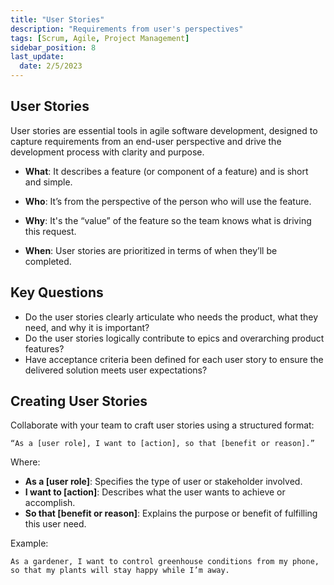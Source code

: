 ```yaml
---
title: "User Stories"
description: "Requirements from user's perspectives"
tags: [Scrum, Agile, Project Management]
sidebar_position: 8
last_update:
  date: 2/5/2023
---
```



## User Stories 

User stories are essential tools in agile software development, designed to capture requirements from an end-user perspective and drive the development process with clarity and purpose.


- **What**: It describes a feature (or component of a feature) and is short and simple.

- **Who**: It’s from the perspective of the person who will use the feature.

- **Why**: It's the “value” of the feature so the team knows what is driving this request.

- **When**: User stories are prioritized in terms of when they’ll be completed.

## Key Questions

- Do the user stories clearly articulate who needs the product, what they need, and why it is important?
- Do the user stories logically contribute to epics and overarching product features?
- Have acceptance criteria been defined for each user story to ensure the delivered solution meets user expectations?

## Creating User Stories

Collaborate with your team to craft user stories using a structured format:

```
“As a [user role], I want to [action], so that [benefit or reason].”
```

Where:

- **As a [user role]**: Specifies the type of user or stakeholder involved.
- **I want to [action]**: Describes what the user wants to achieve or accomplish.
- **So that [benefit or reason]**: Explains the purpose or benefit of fulfilling this user need.

Example:

```
As a gardener, I want to control greenhouse conditions from my phone, so that my plants will stay happy while I’m away.
```